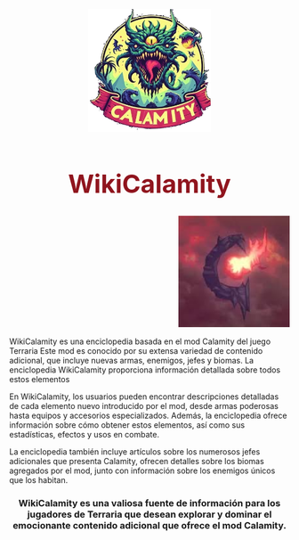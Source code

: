 <html>
<head>
<div style="text-align: center;">
<img height="220" src="src/main/resources/Icons/Logo.png" width="220"/>
</div>
<h1 style="font-size: 45px; text-align: center; color: rgb(144,21,30)">WikiCalamity</h1>
</head>
<body>
<div style="text-align: right;">
    <img height="200" src="src/main/resources/Icons/logoCala.jpg" width="200"/>
    </div>
<div style="text-align: left;">
    <p>
    WikiCalamity es una enciclopedia basada en el mod Calamity del juego Terraria 
    Este mod es conocido por su extensa variedad de contenido adicional, que incluye nuevas armas, enemigos, jefes y biomas. 
    La enciclopedia WikiCalamity proporciona información detallada sobre todos estos elementos
    </p>
    <p>
    En WikiCalamity, los usuarios pueden encontrar descripciones detalladas de cada elemento nuevo introducido por el mod, 
    desde armas poderosas hasta equipos y accesorios especializados. 
    Además, la enciclopedia ofrece información sobre cómo obtener estos elementos, así como sus estadísticas, efectos y usos en combate.
    </p>
    <p>
    La enciclopedia también incluye artículos sobre los numerosos jefes adicionales que presenta Calamity, 
    ofrecen detalles sobre los biomas agregados por el mod, junto con información sobre los enemigos únicos que los habitan.
    </p>
</div>
    <h3 style="text-align: center;">WikiCalamity es una valiosa fuente de información para los jugadores de Terraria que desean explorar y dominar el emocionante contenido adicional que ofrece el mod Calamity.</h3>
</body>
</html>